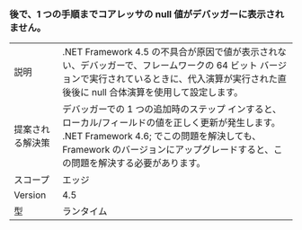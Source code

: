 ### <a name="null-coalescer-values-are-not-visible-in-debugger-until-one-step-later"></a>後で、1 つの手順までコアレッサの null 値がデバッガーに表示されません。

|   |   |
|---|---|
|説明|.NET Framework 4.5 の不具合が原因で値が表示されない、デバッガーで、フレームワークの 64 ビット バージョンで実行されているときに、代入演算が実行された直後後に null 合体演算を使用して設定します。|
|提案される解決策|デバッガーでの 1 つの追加時のステップ インすると、ローカル/フィールドの値を正しく更新が発生します。 .NET Framework 4.6; でこの問題を解決しても、Framework のバージョンにアップグレードすると、この問題を解決する必要があります。|
|スコープ|エッジ|
|Version|4.5|
|型|ランタイム|

